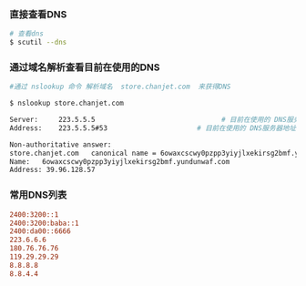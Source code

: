 ### 直接查看DNS

```bash
# 查看dns
$ scutil --dns
```



### 通过域名解析查看目前在使用的DNS

```bash
#通过 nslookup 命令 解析域名  store.chanjet.com  来获得DNS

$ nslookup store.chanjet.com

Server:		223.5.5.5								# 目前在使用的 DNS服务器
Address:	223.5.5.5#53					  # 目前在使用的 DNS服务器地址

Non-authoritative answer:
store.chanjet.com	canonical name = 6owaxcscwy0pzpp3yiyjlxekirsg2bmf.yundunwaf.com.
Name:	6owaxcscwy0pzpp3yiyjlxekirsg2bmf.yundunwaf.com
Address: 39.96.128.57
```



### 常用DNS列表

```ini
2400:3200::1
2400:3200:baba::1
2400:da00::6666
223.6.6.6
180.76.76.76
119.29.29.29
8.8.8.8
8.8.4.4
```

